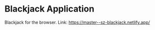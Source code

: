 # Blackjack Application

Blackjack for the browser. Link: https://master--sz-blackjack.netlify.app/
